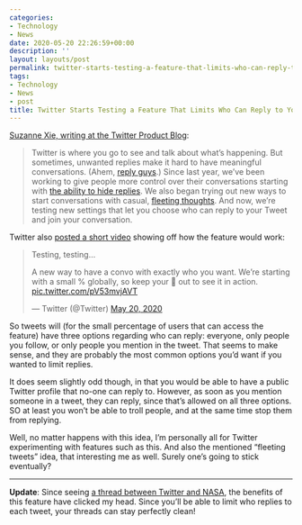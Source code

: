 ```yaml
---
categories:
- Technology
- News
date: 2020-05-20 22:26:59+00:00
description: ''
layout: layouts/post
permalink: twitter-starts-testing-a-feature-that-limits-who-can-reply-to-your-tweets/
tags:
- Technology
- News
- post
title: Twitter Starts Testing a Feature That Limits Who Can Reply to Your Tweets
---
```


<p><a href="https://blog.twitter.com/en_us/topics/product/2020/testing-new-conversation-settings.html">Suzanne Xie, writing at the Twitter Product Blog</a>:</p>
<blockquote>
<p>Twitter is where you go to see and talk about what’s happening. But sometimes, unwanted replies make it hard to have meaningful conversations. (Ahem, <a href="https://twitter.com/agirlcalledlina/status/1261991391204446210">reply guys</a>.) Since last year, we’ve been working to give people more control over their conversations starting with <a href="https://twitter.com/Twitter/status/1197551185894559744">the ability to hide replies</a>. We also began trying out new ways to start conversations with casual, <a href="https://twitter.com/TwitterBrasil/status/1235248713125285895">fleeting thoughts</a>. And now, we’re testing new settings that let you choose who can reply to your Tweet and join your conversation.</p>
</blockquote>
<p>Twitter also <a href="https://twitter.com/Twitter/status/1263145271946551300">posted a short video</a> showing off how the feature would work:</p>
<blockquote class="twitter-tweet" data-width="500" data-dnt="true">
<p lang="en" dir="ltr">Testing, testing&#8230;</p>
<p>A new way to have a convo with exactly who you want. We’re starting with a small % globally, so keep your 👀 out to see it in action. <a href="https://t.co/pV53mvjAVT">pic.twitter.com/pV53mvjAVT</a></p>
<p>&mdash; Twitter (@Twitter) <a href="https://twitter.com/Twitter/status/1263145271946551300?ref_src=twsrc%5Etfw">May 20, 2020</a></p></blockquote>
<p><script async src="https://platform.twitter.com/widgets.js" charset="utf-8"></script></p>
<p>So tweets will (for the small percentage of users that can access the feature) have three options regarding who can reply: everyone, only people you follow, or only people you mention in the tweet. That seems to make sense, and they are probably the most common options you&#8217;d want if you wanted to limit replies.</p>
<p>It does seem slightly odd though, in that you would be able to have a public Twitter profile that no-one can reply to. However, as soon as you mention someone in a tweet, they can reply, since that&#8217;s allowed on all three options. SO at least you won&#8217;t be able to troll people, and at the same time stop them from replying.</p>
<p>Well, no matter happens with this idea, I&#8217;m personally all for Twitter experimenting with features such as this. And also the mentioned &#8220;fleeting tweets&#8221; idea, that interesting me as well. Surely one&#8217;s going to stick eventually?</p>
<hr />
<p><strong>Update</strong>: Since seeing <a href="https://twitter.com/twitter/status/1263213348000325633?s=21">a thread between Twitter and NASA</a>, the benefits of this feature have clicked my head. Since you&#8217;ll be able to limit who replies to each tweet, your threads can stay perfectly clean!</p>